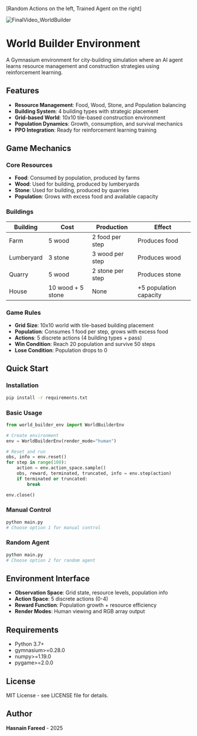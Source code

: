 [Random Actions on the left, Trained Agent on the right]

![FinalVideo_WorldBuilder](https://github.com/user-attachments/assets/f171acb6-8b54-4739-9049-e8ba847ede3a)

# World Builder Environment

A Gymnasium environment for city-building simulation where an AI agent learns resource management and construction strategies using reinforcement learning.

## Features

- **Resource Management**: Food, Wood, Stone, and Population balancing
- **Building System**: 4 building types with strategic placement
- **Grid-based World**: 10x10 tile-based construction environment
- **Population Dynamics**: Growth, consumption, and survival mechanics
- **PPO Integration**: Ready for reinforcement learning training

## Game Mechanics

### Core Resources
- **Food**: Consumed by population, produced by farms
- **Wood**: Used for building, produced by lumberyards
- **Stone**: Used for building, produced by quarries
- **Population**: Grows with excess food and available capacity

### Buildings

| Building | Cost | Production | Effect |
|----------|------|------------|--------|
| Farm | 5 wood | 2 food per step | Produces food |
| Lumberyard | 3 stone | 3 wood per step | Produces wood |
| Quarry | 5 wood | 2 stone per step | Produces stone |
| House | 10 wood + 5 stone | None | +5 population capacity |

### Game Rules

- **Grid Size**: 10x10 world with tile-based building placement
- **Population**: Consumes 1 food per step, grows with excess food
- **Actions**: 5 discrete actions (4 building types + pass)
- **Win Condition**: Reach 20 population and survive 50 steps
- **Lose Condition**: Population drops to 0

## Quick Start

### Installation
```bash
pip install -r requirements.txt
```

### Basic Usage
```python
from world_builder_env import WorldBuilderEnv

# Create environment
env = WorldBuilderEnv(render_mode="human")

# Reset and run
obs, info = env.reset()
for step in range(100):
    action = env.action_space.sample()
    obs, reward, terminated, truncated, info = env.step(action)
    if terminated or truncated:
        break

env.close()
```

### Manual Control
```bash
python main.py
# Choose option 1 for manual control
```

### Random Agent
```bash
python main.py
# Choose option 2 for random agent
```

## Environment Interface

- **Observation Space**: Grid state, resource levels, population info
- **Action Space**: 5 discrete actions (0-4)
- **Reward Function**: Population growth + resource efficiency
- **Render Modes**: Human viewing and RGB array output

## Requirements

- Python 3.7+
- gymnasium>=0.28.0
- numpy>=1.19.0
- pygame>=2.0.0

## License

MIT License - see LICENSE file for details.

## Author

**Hasnain Fareed** - 2025 
